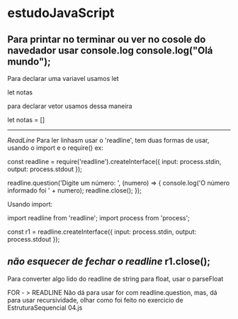 # estudoJavaScript

Para printar no terminar ou ver no cosole do navedador usar console.log
console.log("Olá mundo");
----------------------------------------------------------------------------------------------------

Para declarar uma variavel usamos let

let notas

para declarar vetor usamos dessa maneira

let notas = []

-----------------------------------------------------------------------------------------------------

*ReadLine*
Para ler linhasm usar o 'readline', tem duas formas de usar, usando o import e o require()
ex:

const readline = require('readline').createInterface({
    input: process.stdin,
    output: process.stdout
});

readline.question('Digite um número: ', (numero) => {
    console.log('O número informado foi ' + numero);
    readline.close();
});

Usando import:

import readline from 'readline';
import process from 'process';


const r1 = readline.createInterface({
    input: process.stdin,
    output: process.stdout
});
 

*não esquecer de fechar o readline*
r1.close();
-----------------------------------------------------------------------------------------------------
Para converter algo lido do readline de string para float, usar o parseFloat


FOR - > READLINE
Não dá para usar for com readline.question, mas, dá para usar recursividade, olhar como foi feito no exercicio de EstruturaSequencial 04.js


